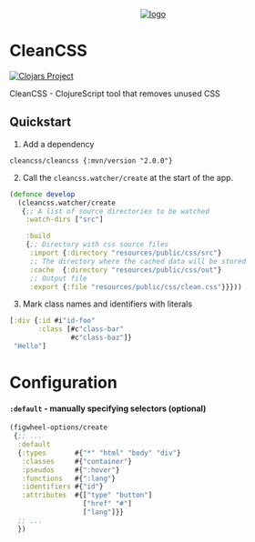 <p align="center"><a href="https://github.com/Panthevm/cleancss"><img src="https://i.ibb.co/HrFyQQ8/cleancss.png" alt="logo"></a></p>

# CleanCSS

[![Clojars Project](https://img.shields.io/clojars/v/cleancss.svg)](https://clojars.org/cleancss)

CleanCSS - ClojureScript tool that removes unused CSS

## Quickstart

1) Add a dependency

```edn
cleancss/cleancss {:mvn/version "2.0.0"}
```

2) Call the `cleancss.watcher/create` at the start of the app.

```clojure
(defonce develop
  (cleancss.watcher/create
   {;; A list of source directories to be watched
    :watch-dirs ["src"]

    :build
    {;; Directory with css source files
     :import {:directory "resources/public/css/src"} 
     ;; The directory where the cached data will be stored
     :cache  {:directory "resources/public/css/out"} 
     ;; Output file
     :export {:file "resources/public/css/clean.css"}}}))


```

3) Mark class names and identifiers with literals

```clojure
[:div {:id #i"id-foo"
       :class [#c"class-bar"
               #c"class-baz"]}
 "Hello"]
```

# Configuration

#### `:default` - manually specifying selectors (optional)

```clojure
(figwheel-options/create
 {;; ...
  :default
  {:types       #{"*" "html" "body" "div"}
   :classes     #{"container"}
   :pseudos     #{":hover"}
   :functions   #{":lang"}
   :identifiers #{"id"}
   :attributes  #{["type" "button"]
                  ["href" "#"]
                  ["lang"]}}
  ;; ...
  })
```

